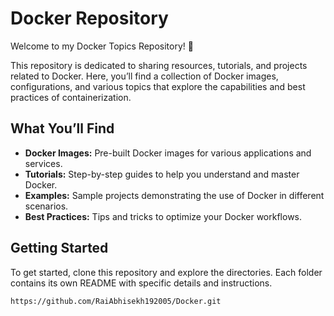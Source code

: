 # Docker Repository

Welcome to my Docker Topics Repository! 🚀

This repository is dedicated to sharing resources, tutorials, and projects related to Docker. Here, you’ll find a collection of Docker images, configurations, and various topics that explore the capabilities and best practices of containerization.

## What You’ll Find

- **Docker Images:** Pre-built Docker images for various applications and services.
- **Tutorials:** Step-by-step guides to help you understand and master Docker.
- **Examples:** Sample projects demonstrating the use of Docker in different scenarios.
- **Best Practices:** Tips and tricks to optimize your Docker workflows.

## Getting Started

To get started, clone this repository and explore the directories. Each folder contains its own README with specific details and instructions.

```
https://github.com/RaiAbhisekh192005/Docker.git
```
